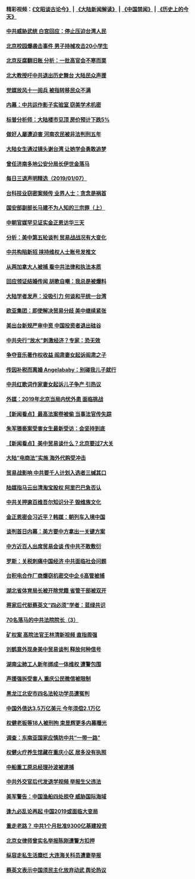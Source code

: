 #### 精彩视频：[《文昭谈古论今》](https://github.com/gfw-breaker/wenzhao/blob/master/README.md?t=01080931) | [《大陆新闻解读》](https://github.com/gfw-breaker/ntdtv-comedy/blob/master/README.md?t=01080931) | [《中国禁闻》](https://github.com/gfw-breaker/ntdtv-news/blob/master/README.md?t=01080931) | [《历史上的今天》](https://github.com/gfw-breaker/today-in-history/blob/master/README.md?t=01080931) 

#### [中共威胁武统 白宫回应：停止压迫台湾人民](../pages/nsc413/n10961171.md?t=01080931) 

#### [北京校园爆袭击事件 男子持械攻击20小学生](../pages/nsc413/n10961064.md?t=01080931) 

#### [北京反腐翻旧账 分析：一批高官会不寒而栗](../pages/nsc413/n10960895.md?t=01080931) 

#### [北大教授吁中共退出历史舞台 大陆民众声援](../pages/nsc413/n10960670.md?t=01080931) 


#### [党媒放风十一阅兵 被指转移民众不满](../pages/nsc413/n10960448.md?t=01080931) 

#### [内幕：中共运作影子实验室 窃美学术机密](../pages/nsc413/n10960558.md?t=01080931) 

#### [标普分析师：大陆楼市见顶 房价预计下跌5%](../pages/nsc413/n10960283.md?t=01080931) 

#### [做好人屡遭迫害 河南农民被非法判刑五年](../pages/nsc413/n10951177.md?t=01080931) 

#### [大陆女生通过镜头谢台湾 让她学会勇敢追梦](../pages/nsc413/n10960488.md?t=01080931) 

#### [曾任济南多地公安分局长伊世金落马](../pages/nsc413/n10959345.md?t=01080931) 

#### [每日三退声明精选（2019/01/07）](../pages/nsc413/n10960494.md?t=01080931) 

#### [台科技业窃密案频传 业界人士：贪念是祸首](../pages/nsc413/n10960368.md?t=01080931) 

#### [国安部副部长马建不为人知的三宗罪（上）](../pages/nsc413/n10945241.md?t=01080931) 

#### [中朝官媒罕见证实金正恩访华三天](../pages/nsc413/n10960336.md?t=01080931) 

#### [分析：美中第五轮谈判 贸易战战况有大变化](../pages/nsc413/n10960121.md?t=01080931) 

#### [中共构陷新招 挟持维权人士账号发推文](../pages/nsc413/n10960044.md?t=01080931) 

#### [从两加拿大人被捕 看中共法律和执法本质](../pages/nsc413/n10960250.md?t=01080931) 

#### [回应领证结婚传闻 胡歌自嘲：我总是被爆料](../pages/nsc413/n10960126.md?t=01080931) 

#### [大陆学者发声：没吸引力 何谈和平统一台湾](../pages/nsc413/n10960204.md?t=01080931) 

#### [欧亚集团：即使解决贸易分歧 美中继续紧张](../pages/nsc413/n10960173.md?t=01080931) 

#### [美出台新规严审中资 中国投资者退出硅谷](../pages/nsc413/n10960181.md?t=01080931) 

#### [中共央行“放水”刺激经济？专家：恐无效](../pages/nsc413/n10959681.md?t=01080931) 

#### [争夺音乐著作权收益 阎肃妻女起诉阎肃之子](../pages/nsc413/n10959974.md?t=01080931) 

#### [传因补税而离婚 Angelababy：别碰我儿子就行](../pages/nsc413/n10957936.md?t=01080931) 

#### [中共红歌词作家妻女起诉儿子争产 引热议](../pages/nsc413/n10960004.md?t=01080931) 

#### [外媒：2019年北京当局内忧外患 面临挑战](../pages/nsc413/n10960077.md?t=01080931) 

#### [【新闻看点】最高法案卷被偷 当事法官传失踪](../pages/nsc413/n10959891.md?t=01080931) 

#### [朱军猥亵案受害女生最新受访：会坚持到底](../pages/nsc413/n10959950.md?t=01080931) 

#### [【新闻看点】美中贸易谈什么？北京要过7大关](../pages/nsc413/n10959840.md?t=01080931) 

#### [大陆“电商法”实施 海外代购受冲击](../pages/nsc413/n10958478.md?t=01080931) 

#### [贸易战影响 中共要千人计划入选者三缄其口](../pages/nsc413/n10959988.md?t=01080931) 

#### [陆媒指马云出清淘宝股权 阿里巴巴急否认](../pages/nsc413/n10959864.md?t=01080931) 

#### [中共关押逾百维吾尔知识分子 毁维族文化](../pages/nsc413/n10959719.md?t=01080931) 

#### [金正恩密会习近平？韩媒：朝列车入境中国](../pages/nsc413/n10959856.md?t=01080931) 

#### [谈判首日内幕：美方要中方拿出一关键方案](../pages/nsc413/n10959854.md?t=01080931) 

#### [中方近百人出席贸易会谈 传中共不敢敷衍](../pages/nsc413/n10959798.md?t=01080931) 

#### [罗斯：关税刺痛中国经济 中共面临社会问题](../pages/nsc413/n10959690.md?t=01080931) 

#### [台积电合作厂商爆窃机密交中企 6高管被捕](../pages/nsc413/n10959449.md?t=01080931) 

#### [湖北省体育局长被开除党籍 省管干部被双开](../pages/nsc413/n10959570.md?t=01080931) 

#### [蒋家后代挺蔡英文“四必须”学者：蓝绿共识](../pages/nsc413/n10959424.md?t=01080931) 

#### [70名落马的中共法院院长（3）](../pages/nsc413/n10936396.md?t=01080931) 

#### [矿权案 高院法官王林清新视频 直指周强](../pages/nsc413/n10959544.md?t=01080931) 

#### [刘鹤意外现身美中贸易谈判 释放何种信号](../pages/nsc413/n10959526.md?t=01080931) 

#### [湖南尘肺工人新年绑成一体维权 遭警包围](../pages/nsc413/n10959416.md?t=01080931) 

#### [声援强拆受害人 重庆公民微信被限制](../pages/nsc413/n10959371.md?t=01080931) 

#### [黑龙江北安市四名法轮功学员遭冤判](../pages/nsc413/n10957746.md?t=01080931) 

#### [中国外债达3.5万亿美元 今年须偿2.1万亿](../pages/nsc413/n10958854.md?t=01080931) 


#### [权健老板等18人被刑拘 束昱辉更多内幕曝光](../pages/nsc413/n10958371.md?t=01080931) 

#### [调查：东南亚国家应慎防中共“一带一路”](../pages/nsc413/n10959261.md?t=01080931) 

#### [权健火疗养生馆藏在重庆小区 居多没有执照](../pages/nsc413/n10958800.md?t=01080931) 

#### [中船重工原总经理孙波被逮捕](../pages/nsc413/n10958917.md?t=01080931) 

#### [中共外交官后代发退学视频 举报生父违法](../pages/nsc413/n10959069.md?t=01080931) 

#### [美军警告：中国渔船四处掠夺 威胁国际海域](../pages/nsc413/n10959047.md?t=01080931) 

#### [逢九必乱论再起 中国2019或面临大变局](../pages/nsc413/n10957641.md?t=01080931) 

#### [重走老路？ 中共1个月批准9300亿基建投资](../pages/nsc413/n10958188.md?t=01080931) 

#### [北京女律师曾实名举报陈刚遭警方扣押](../pages/nsc413/n10958400.md?t=01080931) 

#### [纵容走私生活糜烂 大连海关科员遭妻举报](../pages/nsc413/n10958428.md?t=01080931) 

#### [蔡英文表示中国须民主化放弃动武 舆论热议](../pages/nsc413/n10957973.md?t=01080931) 

